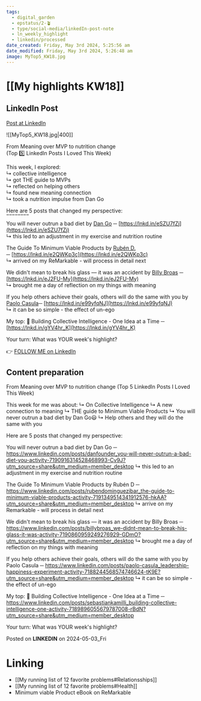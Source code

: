 ```yaml
---
tags:
  - digital_garden
  - epstatus/2-🪴
  - type/social-media/linkedIn-post-note
  - ln_weekly_highlight
  - linkedin/processed
date_created: Friday, May 3rd 2024, 5:25:56 am
date_modified: Friday, May 3rd 2024, 5:26:48 am
image: MyTop5_KW18.jpg
---
```

# [[My highlights KW18]]
## LinkedIn Post
[Post at LinkedIn](https://www.linkedin.com/posts/sebastiankamilli_from-meaning-over-mvp-to-nutrition-change-activity-7192062842215251968-yADo?utm_source=share&utm_medium=member_desktop)

![[MyTop5_KW18.jpg|400]]

From Meaning over MVP to nutrition change  
(Top 5️⃣ LinkedIn Posts I Loved This Week)  
  
This week, I explored:  
↳ collective intelligence  
↳ got THE guide to MVPs  
↳ reflected on helping others  
↳ found new meaning connection  
↳ took a nutrition impulse from Dan Go  
  
  
Here are 5 posts that changed my perspective:  
‾‾‾‾‾‾‾‾  
You will never outrun a bad diet by [](https://www.linkedin.com/in/ACoAAAL4o_0BfstjwODkRUtQcucdXypPblfHKaI)[Dan Go](https://www.linkedin.com/in/danfounder/) ─ [https://lnkd.in/eSZU7fZj](https://lnkd.in/eSZU7fZj)  
↳ this led to an adjustment in my exercise and nutrition routine  
  
The Guide To Minimum Viable Products by [](https://www.linkedin.com/in/ACoAADkm6vYBZHC1xMCJ6EqNZ6KNu3ol_pSMQfU)[Rubén D.](https://www.linkedin.com/in/rubendominguezibar/)  
─ [https://lnkd.in/e2QWKp3c](https://lnkd.in/e2QWKp3c)  
↳ arrived on my ReMarkable - will process in detail next  
  
We didn't mean to break his glass — it was an accident by [](https://www.linkedin.com/in/ACoAAADIwlUBRzxXl9jQaCOCKhUAm_B_BF8XDYg)[Billy Broas](https://www.linkedin.com/in/billybroas/) ─  
[https://lnkd.in/eJ2FU-My](https://lnkd.in/eJ2FU-My)  
↳ brought me a day of reflection on my things with meaning  
  
If you help others achieve their goals, others will do the same with you by [](https://www.linkedin.com/in/ACoAACgRy7QBVFRQ4DwPFFFedwsV2nG20sGuZIU)[Paolo Casula](https://www.linkedin.com/in/paolo-casula/)─ [https://lnkd.in/e99yfqNJ](https://lnkd.in/e99yfqNJ)  
↳ it can be so simple - the effect of un-ego  
  
My top: 🌱 Building Collective Intelligence - One Idea at a Time ─ [https://lnkd.in/gYV4hr_K](https://lnkd.in/gYV4hr_K)  
  
Your turn: What was YOUR week's highlight?

👉 [FOLLOW ME on LinkedIn](https://www.linkedin.com/comm/mynetwork/discovery-see-all?usecase=PEOPLE_FOLLOWS&followMember=sebastiankamilli)

## Content preparation
From Meaning over MVP to nutrition change
(Top 5 LinkedIn Posts I Loved This Week)

This week for me was about:
↳ On Collective Intelligence
↳ A new connection to meaning
↳ THE guide to Minimum Viable Products
↳ You will never outrun a bad diet by Dan Go😃
↳ Help others and they will do the same with you

Here are 5 posts that changed my perspective: 

You will never outrun a bad diet by Dan Go  ─ https://www.linkedin.com/posts/danfounder_you-will-never-outrun-a-bad-diet-you-activity-7190916314528468993-Cv9J?utm_source=share&utm_medium=member_desktop 
↳ this led to an adjustment in my exercise and nutrition routine

The Guide To Minimum Viable Products by Rubén D ─ https://www.linkedin.com/posts/rubendominguezibar_the-guide-to-minimum-viable-products-activity-7191349514341912576-hkAA?utm_source=share&utm_medium=member_desktop
↳ arrive on my Remarkable - will process in detail next

We didn't mean to break his glass — it was an accident by Billy Broas ─
https://www.linkedin.com/posts/billybroas_we-didnt-mean-to-break-his-glass-it-was-activity-7190860959249276929-GDmO?utm_source=share&utm_medium=member_desktop
↳ brought me a day of reflection on my things with meaning

If you help others achieve their goals, others will do the same with you by Paolo Casula  ─ https://www.linkedin.com/posts/paolo-casula_leadership-happiness-experiment-activity-7188244568574746624-tK9E?utm_source=share&utm_medium=member_desktop
↳ it can be so simple - the effect of un-ego

My top:  🌱 Building Collective Intelligence - One Idea at a Time ─ https://www.linkedin.com/posts/sebastiankamilli_building-collective-intelligence-one-activity-7189896055679787008-rBdN?utm_source=share&utm_medium=member_desktop

Your turn: What was YOUR week's highlight?


Posted on **LINKEDIN** on 2024-05-03_Fri
# Linking
+ [[My running list of 12 favorite problems#Relationsships]]
+ [[My running list of 12 favorite problems#Health]]
+ Minimum viable Product eBook on ReMarkable